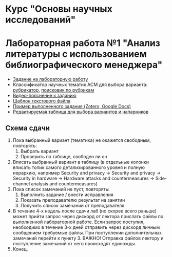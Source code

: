 # Курс "Основы научных исследований"
# Лабораторная работа №1 "Анализ литературы с использованием библиографического менеджера"

- [Задание на лабораторную работу](https://github.com/itsecd/research-fundamentals/blob/main/lab-1/lab-1-task.pdf)
- Классификатор научных тематик ACM для выбора варианта: [рубрикатор](https://dl.acm.org/ccs), [поисковик по рубрикам](https://vocabularyserver.com/acm/12/index.php)
- [Видео-пояснение к заданию](https://vimeo.com/manage/videos/1010385084)
- [Шаблон текстового файла](https://docs.google.com/document/d/17pliktRpPX6av2e_oDm_T6i2Sy4YZdFhQUj2WMuOjEs/edit?usp=sharing)
- [Пример выполненного задания (Zotero, Google Docs)](https://github.com/itsecd/research-fundamentals/blob/main/lab-1/lab-1-demo-project.zip)
- [Редактируемая таблица для выбора вариантов и напарников](https://docs.google.com/spreadsheets/d/1uDTkY_VIi03iyauel8OGTO-kbgwjDYfqUp7aUsxc6F4/edit?usp=sharing)

## Схема сдачи

1. Пока выбранный вариант (тематика) не окажется свободным, повторять:
	1. Выбрать вариант
	2. Проверить по таблице, свободен ли он
2. Вписать выбранный вариант в таблицу (в отдельные колонки вписать топик самого детализированного уровня и полную иерархию, например Security and privacy → Security and privacy → Security in hardware → Hardware attacks and countermeasures → Side-channel analysis and countermeasures)
3. Пока список замечаний не пуст, повторять:
	1. Выполнить задание / внести исправления
	2. Показать преподавателю результат на занятии
	3. Получить список замечаний от преподавателя
4. В течение 4-х недель после сдачи лаб (но скорее всего раньше) может прийти запрос через дискорд от лектора прислать файлы по выполненной лабораторной работе. Если запрос поступил, необходимо в течение 3-х дней отправить через дискорд личным сообщением требуемые файлы. При поступлении дополнительных замечаний перейти к пункту 3. ВАЖНО! Отправка файлов лектору и поступление замечаний от него происходят единожды.
5. Конец.

